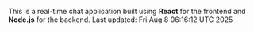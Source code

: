 This is a real-time chat application built using **React** for the frontend and **Node.js** for the backend.
Last updated: Fri Aug  8 06:16:12 UTC 2025
